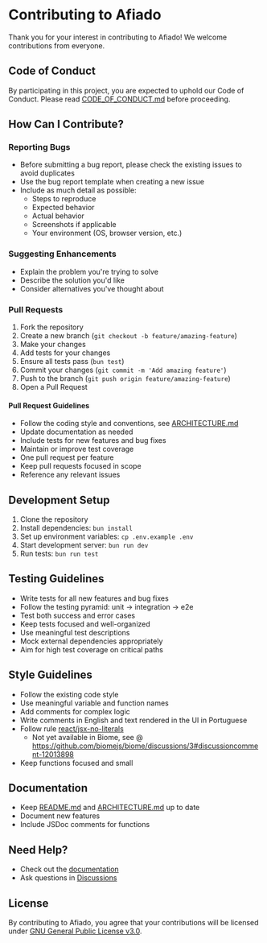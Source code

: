 # Contributing to Afiado

Thank you for your interest in contributing to Afiado! We welcome contributions from everyone.

## Code of Conduct

By participating in this project, you are expected to uphold our Code of Conduct. Please read [CODE_OF_CONDUCT.md](./CODE_OF_CONDUCT.md) before proceeding.

## How Can I Contribute?

### Reporting Bugs

- Before submitting a bug report, please check the existing issues to avoid duplicates
- Use the bug report template when creating a new issue
- Include as much detail as possible:
  - Steps to reproduce
  - Expected behavior
  - Actual behavior
  - Screenshots if applicable
  - Your environment (OS, browser version, etc.)

### Suggesting Enhancements

- Explain the problem you're trying to solve
- Describe the solution you'd like
- Consider alternatives you've thought about

### Pull Requests

1. Fork the repository
2. Create a new branch (`git checkout -b feature/amazing-feature`)
3. Make your changes
4. Add tests for your changes
5. Ensure all tests pass (`bun test`)
6. Commit your changes (`git commit -m 'Add amazing feature'`)
7. Push to the branch (`git push origin feature/amazing-feature`)
8. Open a Pull Request

#### Pull Request Guidelines

- Follow the coding style and conventions, see [ARCHITECTURE.md](./ARCHITECTURE.md)
- Update documentation as needed
- Include tests for new features and bug fixes
- Maintain or improve test coverage
- One pull request per feature
- Keep pull requests focused in scope
- Reference any relevant issues

## Development Setup

1. Clone the repository
2. Install dependencies: `bun install`
3. Set up environment variables: `cp .env.example .env`
4. Start development server: `bun run dev`
5. Run tests: `bun run test`

## Testing Guidelines

- Write tests for all new features and bug fixes
- Follow the testing pyramid: unit → integration → e2e
- Test both success and error cases
- Keep tests focused and well-organized
- Use meaningful test descriptions
- Mock external dependencies appropriately
- Aim for high test coverage on critical paths

## Style Guidelines

- Follow the existing code style
- Use meaningful variable and function names
- Add comments for complex logic
- Write comments in English and text rendered in the UI in Portuguese
- Follow rule [react/jsx-no-literals](https://github.com/jsx-eslint/eslint-plugin-react/blob/master/docs/rules/jsx-no-literals.md)
    - Not yet available in Biome, see @ https://github.com/biomejs/biome/discussions/3#discussioncomment-12013898
- Keep functions focused and small

## Documentation

- Keep [README.md](./README.md) and [ARCHITECTURE.md](./ARCHITECTURE.md) up to date
- Document new features
- Include JSDoc comments for functions

## Need Help?

- Check out the [documentation](https://afiado.app.br/docs)
- Ask questions in [Discussions](https://github.com/tmtecnologia/afiado/discussions)

## License

By contributing to Afiado, you agree that your contributions will be licensed under [GNU General Public License v3.0](./COPYING).
